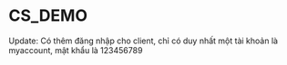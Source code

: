 # CS_DEMO

Update: Có thêm đăng nhập cho client, chỉ có duy nhất một tài khoản là myaccount, mật khẩu là 123456789
